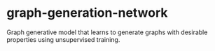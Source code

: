 # graph-generation-network
Graph generative model that learns to generate graphs with desirable properties using unsupervised training.
